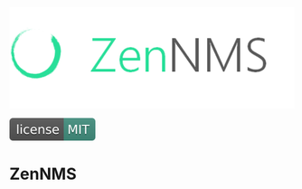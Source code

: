 
<p align="center"><img alt="ZenNMS" src="docs/img/logo.png"></p>
 
[![License: MIT](docs/img/license_mit.svg)](https://opensource.org/licenses/MIT)

# ZenNMS
